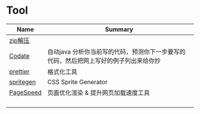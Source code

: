# Tool

| Name                                                         | Summary                                                      |
| ------------------------------------------------------------ | ------------------------------------------------------------ |
| [zip解压](http://www.kekaosx.com/zh-cn/index.php)            |                                                              |
| [Codate](https://www.codota.com/)                            | 自动java 分析你当前写的代码，预测你下一步要写的代码，然后把网上写好的例子列出来给你抄 |
| [prettier](https://prettier.io/)                             | 格式化工具                                                   |
| [spritegen](https://spritegen.website-performance.org/)      | CSS Sprite Generator                                         |
| [PageSpeed](https://developers.google.com/speed/docs/insights/rules) | 页面优化渲染 & 提升网页加载速度工具                          |
|                                                              |                                                              |
|                                                              |                                                              |
|                                                              |                                                              |
|                                                              |                                                              |

